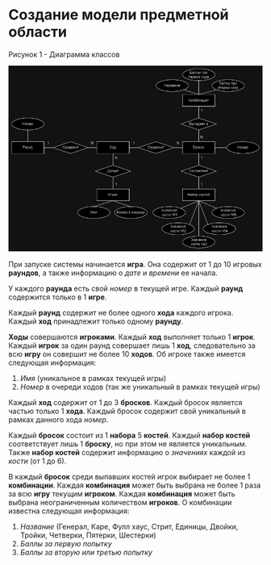 # Создание модели предметной области

Рисунок 1 - Диаграмма классов

![Рисунок 1 - Диаграмма классов](/images/lab2.erd.png)

При запуске системы начинается **игра**. Она содержит от 1 до 10 игровых **раундов**, а также информацию о *дате* и *времени* ее начала.

У каждого **раунда** есть свой *номер* в текущей игре. Каждый **раунд** содержится только в 1 **игре**.

Каждый **раунд** содержит не более одного **хода** каждого игрока. Каждый **ход** принадлежит только одному **раунду**.

**Ходы** совершаются **игроками**. Каждый **ход** выполняет только 1 **игрок**. Каждый **игрок** за один раунд совершает лишь 1 **ход**, следовательно за всю **игру** он совершит не более 10 **ходов**. Об игроке также имеется следующая информация:
1. *Имя* (уникальное в рамках текущей игры)
2. *Номер* в очереди ходов (так же уникальный в рамках текущей игры)

Каждый **ход** содержит от 1 до 3 **бросков**. Каждый бросок является частью только 1 **хода**. Каждый бросок содержит свой уникальный в рамках данного хода *номер*.

Каждый **бросок** состоит из 1 **набора** 5 **костей**. Каждый **набор костей** соответствует лишь 1 **броску**, но при этом не является уникальным. Также **набор костей** содержит информацию о *значениях* каждой из *кости* (от 1 до 6).

В каждый **бросок** среди выпавших костей игрок выбирает не более 1 **комбинации**. Каждая **комбинация** может быть выбрана не более 1 раза за всю **игру** текущим **игроком**. Каждая **комбинация** может быть выбрана неограниченным количеством **игроков**. О комбинации известна следующая информация:
1. *Название* (Генерал, Каре, Фулл хаус, Стрит, Единицы, Двойки, Тройки, Четверки, Пятерки, Шестерки)
2. *Баллы за первую попытку*
3. *Баллы за вторую или третью попытку*

